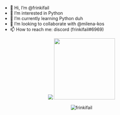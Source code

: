 - 👋 Hi, I’m @frinkifail
- 👀 I’m interested in Python
- 🌱 I’m currently learning Python duh
- 💞️ I’m looking to collaborate with @milena-kos
- 📫 How to reach me: discord (frinkifail#6969)

<p align="center">
  <img src="https://github-readme-stats.vercel.app/api?username=frinkifail" />
  <img src="https://github-readme-stats.vercel.app/api/top-langs/?username=frinkifail&langs_count=8" height="195rem" />
</p>
<p align="center">
  <img src="https://komarev.com/ghpvc/?username=frinkifail&label=Profile%20views&color=4f94ef" alt="frinkifail" />
</p>
